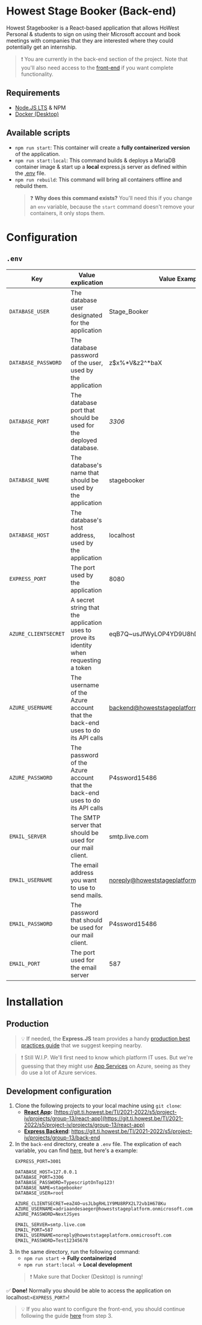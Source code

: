 # Howest Stage Booker (Back-end)

Howest Stagebooker is a React-based application that allows HoWest Personal & students to sign on using their Microsoft account and book meetings with companies that they are interested where they could potentially get an internship.

> :exclamation: You are currently in the back-end section of the project. Note that you'll also need access to the [front-end](https://git.ti.howest.be/TI/2021-2022/s5/project-iv/projects/group-13/react-app) if you want complete functionality.

## Requirements
- [Node.JS LTS](https://nodejs.org/en/download/) & NPM
- [Docker (Desktop)](https://www.docker.com/get-started)

## Available scripts
- `npm run start`: This container will create a **fully containerized version** of the application.
- `npm run start:local`: This command builds & deploys a MariaDB container image & start up a **local** express.js server as defined within the [.env](#env) file.
- `npm run rebuild`: This command will bring all containers offline and rebuild them. 
  > :question: **Why does this command exists?** You'll need this if you change an `env` variable, because the `start` command doesn't remove your containers, it only stops them.
# Configuration
## `.env`
|Key|Value explication|Value Example|
|---|---|---|
|`DATABASE_USER`|The database user designated for the application|Stage_Booker|
|`DATABASE_PASSWORD`|The database password of the user, used by the application|z$x%*V&z2^*baX|
|`DATABASE_PORT`|The database port that should be used for the deployed database.|*3306*|
|`DATABASE_NAME`|The database's name that should be used by the application|stagebooker|
|`DATABASE_HOST`|The database's host address, used by the application|localhost|
|`EXPRESS_PORT`|The port used by the application|8080|
|`AZURE_CLIENTSECRET`|A secret string that the application uses to prove its identity when requesting a token|eqB7Q~usJfWyLOP4YD9U8hDRRL21vboHoO3Ku|
|`AZURE_USERNAME`|The username of the Azure account that the back-end uses to do its API calls|backend@howeststageplatform.onmicrosoft.com|
|`AZURE_PASSWORD`|The password of the Azure account that the back-end uses to do its API calls|P4ssword15486|
|`EMAIL_SERVER`|The SMTP server that should be used for our mail client.|smtp.live.com|
|`EMAIL_USERNAME`|The email address you want to use to send mails.|noreply@howeststageplatform.onmicrosoft.com|
|`EMAIL_PASSWORD`|The password that should be used for our mail client.|P4ssword15486|
|`EMAIL_PORT`|The port used for the email server|587|


# Installation
## Production
> :bulb: If needed, the **Express.JS** team provides a handy [production best practices guide](https://expressjs.com/en/advanced/best-practice-performance.html) that we suggest keeping nearby.

> :exclamation: Still W.I.P. We'll first need to know which platform IT uses. But we're guessing that they might use [App Services](https://azure.microsoft.com/en-us/services/app-service/) on Azure, seeing as they do use a lot of Azure services.

## Development configuration
1. Clone the following projects to your local machine using `git clone`:
   - **[React App](https://git.ti.howest.be/TI/2021-2022/s5/project-iv/projects/group-13/react-app):** [https://git.ti.howest.be/TI/2021-2022/s5/project-iv/projects/group-13/react-app](https://git.ti.howest.be/TI/2021-2022/s5/project-iv/projects/group-13/react-app)
   - **[Express Backend](https://git.ti.howest.be/TI/2021-2022/s5/project-iv/projects/group-13/back-end)**: https://git.ti.howest.be/TI/2021-2022/s5/project-iv/projects/group-13/back-end
2. In the `back-end` directory, create a `.env` file. The explication of each variable, you can find [here](#env), but here's a example:
    ```dotenv
    EXPRESS_PORT=3001

    DATABASE_HOST=127.0.0.1
    DATABASE_PORT=3306
    DATABASE_PASSWORD=TypescriptOnTop123!
    DATABASE_NAME=stagebooker
    DATABASE_USER=root

    AZURE_CLIENTSECRET=eaZ4O~usJLbgRHL1Y9MU8RPX2L72vb1H678Ku
    AZURE_USERNAME=adriaandesaeger@howeststageplatform.onmicrosoft.com
    AZURE_PASSWORD=NextJSyes

    EMAIL_SERVER=smtp.live.com
    EMAIL_PORT=587
    EMAIL_USERNAME=noreply@howeststageplatform.onmicrosoft.com
    EMAIL_PASSWORD=Test12345678
    ```
3. In the same directory, run the following command:
   - `npm run start` -> **Fully containerized**
   - `npm run start:local` -> **Local development**
    > :exclamation: Make sure that Docker (Desktop) is running!

:white_check_mark: **Done!** Normally you should be able to access the application on localhost:`<EXPRESS_PORT>`!

> :bulb: If you also want to configure the front-end, you should continue following the guide [here](https://git.ti.howest.be/TI/2021-2022/s5/project-iv/projects/group-13/react-app/README.md) from step 3.
